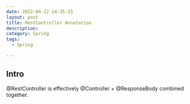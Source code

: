 ```yaml
---
date: 2022-04-22 14:35:23
layout: post
title: RestController Annotation
description: 
category: Spring
tags:
  - Spring

---
```


## Intro
@RestController is effectively @Controller + @ResponseBody combined together.

